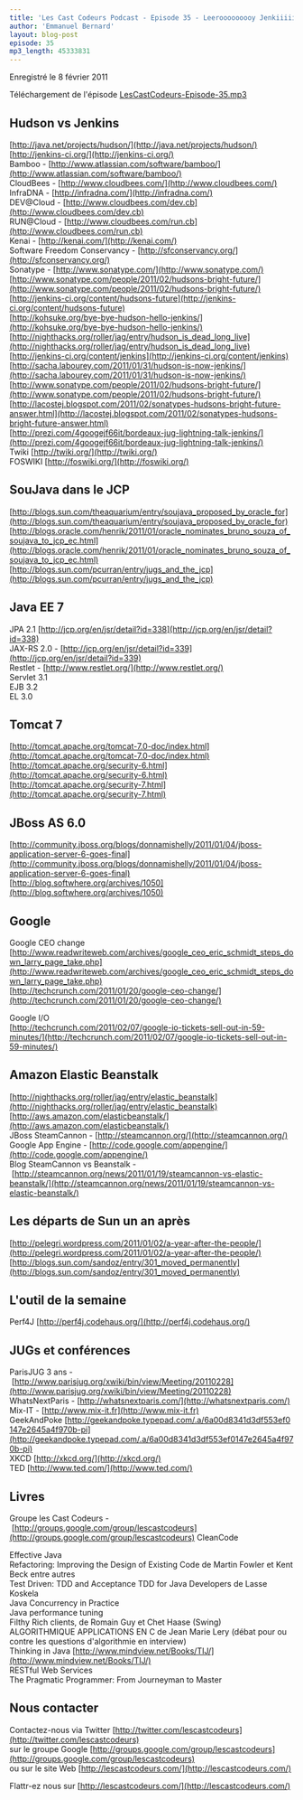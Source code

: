 ```yaml
---
title: 'Les Cast Codeurs Podcast - Episode 35 - Leerooooooooy Jenkiiiiiiiinnnns'
author: 'Emmanuel Bernard'
layout: blog-post
episode: 35
mp3_length: 45333831
---
```

Enregistré le 8 février 2011

Téléchargement de l'épisode [LesCastCodeurs-Episode-35.mp3](http://traffic.libsyn.com/lescastcodeurs/LesCastCodeurs-Episode-35.mp3)

## Hudson vs Jenkins
[http://java.net/projects/hudson/](http://java.net/projects/hudson/)  
[http://jenkins-ci.org/](http://jenkins-ci.org/)  
Bamboo - [http://www.atlassian.com/software/bamboo/](http://www.atlassian.com/software/bamboo/)  
CloudBees - [http://www.cloudbees.com/](http://www.cloudbees.com/)  
InfraDNA - [http://infradna.com/](http://infradna.com/)  
DEV@Cloud - [http://www.cloudbees.com/dev.cb](http://www.cloudbees.com/dev.cb)  
RUN@Cloud - [http://www.cloudbees.com/run.cb](http://www.cloudbees.com/run.cb)  
Kenai - [http://kenai.com/](http://kenai.com/)  
Software Freedom Conservancy - [http://sfconservancy.org/](http://sfconservancy.org/)  
Sonatype - [http://www.sonatype.com/](http://www.sonatype.com/)  
[http://www.sonatype.com/people/2011/02/hudsons-bright-future/](http://www.sonatype.com/people/2011/02/hudsons-bright-future/)  
[http://jenkins-ci.org/content/hudsons-future](http://jenkins-ci.org/content/hudsons-future)  
[http://kohsuke.org/bye-bye-hudson-hello-jenkins/](http://kohsuke.org/bye-bye-hudson-hello-jenkins/)  
[http://nighthacks.org/roller/jag/entry/hudson_is_dead_long_live](http://nighthacks.org/roller/jag/entry/hudson_is_dead_long_live)  
[http://jenkins-ci.org/content/jenkins](http://jenkins-ci.org/content/jenkins)  
[http://sacha.labourey.com/2011/01/31/hudson-is-now-jenkins/](http://sacha.labourey.com/2011/01/31/hudson-is-now-jenkins/)  
[http://www.sonatype.com/people/2011/02/hudsons-bright-future/](http://www.sonatype.com/people/2011/02/hudsons-bright-future/)  
[http://lacostej.blogspot.com/2011/02/sonatypes-hudsons-bright-future-answer.html](http://lacostej.blogspot.com/2011/02/sonatypes-hudsons-bright-future-answer.html)  
[http://prezi.com/4googejf66it/bordeaux-jug-lightning-talk-jenkins/](http://prezi.com/4googejf66it/bordeaux-jug-lightning-talk-jenkins/)  
Twiki [http://twiki.org/](http://twiki.org/)  
FOSWIKI [http://foswiki.org/](http://foswiki.org/)

## SouJava dans le JCP
[http://blogs.sun.com/theaquarium/entry/soujava_proposed_by_oracle_for](http://blogs.sun.com/theaquarium/entry/soujava_proposed_by_oracle_for)  
[http://blogs.oracle.com/henrik/2011/01/oracle_nominates_bruno_souza_of_soujava_to_jcp_ec.html](http://blogs.oracle.com/henrik/2011/01/oracle_nominates_bruno_souza_of_soujava_to_jcp_ec.html)  
[http://blogs.sun.com/pcurran/entry/jugs_and_the_jcp](http://blogs.sun.com/pcurran/entry/jugs_and_the_jcp)

## Java EE 7
JPA 2.1 [http://jcp.org/en/jsr/detail?id=338](http://jcp.org/en/jsr/detail?id=338)  
JAX-RS 2.0 - [http://jcp.org/en/jsr/detail?id=339](http://jcp.org/en/jsr/detail?id=339)  
Restlet - [http://www.restlet.org/](http://www.restlet.org/)  
Servlet 3.1  
EJB 3.2  
EL 3.0

## Tomcat 7
[http://tomcat.apache.org/tomcat-7.0-doc/index.html](http://tomcat.apache.org/tomcat-7.0-doc/index.html)  
[http://tomcat.apache.org/security-6.html](http://tomcat.apache.org/security-6.html)  
[http://tomcat.apache.org/security-7.html](http://tomcat.apache.org/security-7.html)

## JBoss AS 6.0
[http://community.jboss.org/blogs/donnamishelly/2011/01/04/jboss-application-server-6-goes-final](http://community.jboss.org/blogs/donnamishelly/2011/01/04/jboss-application-server-6-goes-final)  
[http://blog.softwhere.org/archives/1050](http://blog.softwhere.org/archives/1050)

## Google
Google CEO change  
[http://www.readwriteweb.com/archives/google_ceo_eric_schmidt_steps_down_larry_page_take.php](http://www.readwriteweb.com/archives/google_ceo_eric_schmidt_steps_down_larry_page_take.php)  
[http://techcrunch.com/2011/01/20/google-ceo-change/](http://techcrunch.com/2011/01/20/google-ceo-change/)  

Google I/O  
[http://techcrunch.com/2011/02/07/google-io-tickets-sell-out-in-59-minutes/](http://techcrunch.com/2011/02/07/google-io-tickets-sell-out-in-59-minutes/)  

## Amazon Elastic Beanstalk
[http://nighthacks.org/roller/jag/entry/elastic_beanstalk](http://nighthacks.org/roller/jag/entry/elastic_beanstalk)  
[http://aws.amazon.com/elasticbeanstalk/](http://aws.amazon.com/elasticbeanstalk/)  
JBoss SteamCannon - [http://steamcannon.org/](http://steamcannon.org/)  
Google App Engine - [http://code.google.com/appengine/](http://code.google.com/appengine/)  
Blog SteamCannon vs Beanstalk - [http://steamcannon.org/news/2011/01/19/steamcannon-vs-elastic-beanstalk/](http://steamcannon.org/news/2011/01/19/steamcannon-vs-elastic-beanstalk/)

## Les départs de Sun un an après
[http://pelegri.wordpress.com/2011/01/02/a-year-after-the-people/](http://pelegri.wordpress.com/2011/01/02/a-year-after-the-people/)  
[http://blogs.sun.com/sandoz/entry/301_moved_permanently](http://blogs.sun.com/sandoz/entry/301_moved_permanently)

## L'outil de la semaine
Perf4J [http://perf4j.codehaus.org/](http://perf4j.codehaus.org/)

## JUGs et conférences
ParisJUG 3 ans - [http://www.parisjug.org/xwiki/bin/view/Meeting/20110228](http://www.parisjug.org/xwiki/bin/view/Meeting/20110228)  
WhatsNextParis - [http://whatsnextparis.com/](http://whatsnextparis.com/)  
Mix-IT - [http://www.mix-it.fr](http://www.mix-it.fr)  
GeekAndPoke [http://geekandpoke.typepad.com/.a/6a00d8341d3df553ef0147e2645a4f970b-pi](http://geekandpoke.typepad.com/.a/6a00d8341d3df553ef0147e2645a4f970b-pi)  
XKCD [http://xkcd.org/](http://xkcd.org/)  
TED [http://www.ted.com/](http://www.ted.com/)

## Livres
Groupe les Cast Codeurs - [http://groups.google.com/group/lescastcodeurs](http://groups.google.com/group/lescastcodeurs)
CleanCode

Effective Java  
Refactoring: Improving the Design of Existing Code de Martin Fowler et Kent Beck entre autres  
Test Driven: TDD and Acceptance TDD for Java Developers de Lasse Koskela  
Java Concurrency in Practice  
Java performance tuning  
Filthy Rich clients, de Romain Guy et Chet Haase (Swing)  
ALGORITHMIQUE APPLICATIONS EN C de Jean Marie Lery (débat pour ou contre les questions d'algorithmie en interview)  
Thinking in Java [http://www.mindview.net/Books/TIJ/](http://www.mindview.net/Books/TIJ/)  
RESTful Web Services  
The Pragmatic Programmer: From Journeyman to Master

## Nous contacter
Contactez-nous via Twitter [http://twitter.com/lescastcodeurs](http://twitter.com/lescastcodeurs)  
sur le groupe Google [http://groups.google.com/group/lescastcodeurs](http://groups.google.com/group/lescastcodeurs)  
ou sur le site Web [http://lescastcodeurs.com/](http://lescastcodeurs.com/)

Flattr-ez nous sur [http://lescastcodeurs.com/](http://lescastcodeurs.com/)
